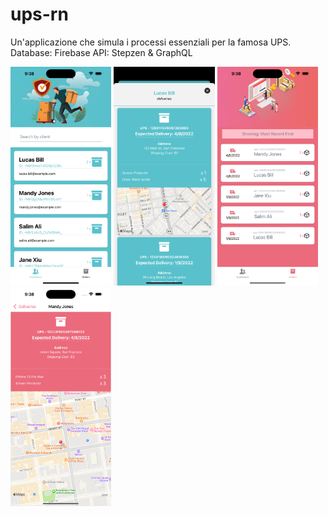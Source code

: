 # ups-rn

Un'applicazione che simula i processi essenziali per la famosa UPS.
Database: Firebase
API: Stepzen & GraphQL

<img src="https://github.com/Giulio987/ups-rn/blob/master/assets/screenshots/simulator_screenshot_A047AF83-09F9-49B0-B48A-26F862696A99.png" alt="IMG_1" style="height: 350px !important;width: auto !important;" ></a>
<img src="https://github.com/Giulio987/ups-rn/blob/master/assets/screenshots/simulator_screenshot_AFC6140D-2A79-4AB4-ADBC-995B50CFD20F.png" alt="IMG_2" style="height: 350px !important;width: auto !important;" ></a>
<img src="https://github.com/Giulio987/ups-rn/blob/master/assets/screenshots/simulator_screenshot_701745C6-78E9-494A-AA8B-8F08F008C338.png" alt="IMG_3" style="height: 350px !important;width: auto !important;" ></a>
<img src="https://github.com/Giulio987/ups-rn/blob/master/assets/screenshots/simulator_screenshot_2079CA6C-B498-4D77-8D1D-5D71E9D7AB6E.png" alt="IMG_4" style="height: 350px !important;width: auto !important;" ></a>

